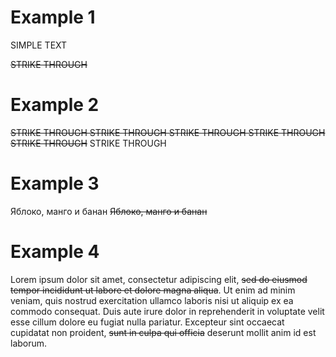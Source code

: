 # Example 1

SIMPLE TEXT

~~STRIKE THROUGH~~

# Example 2

~~STRIKE THROUGH
STRIKE THROUGH
STRIKE THROUGH
STRIKE THROUGH
STRIKE THROUGH~~
STRIKE THROUGH

# Example 3

Яблоко, манго и банан
~~Яблоко, 
манго и 
банан~~

# Example 4

Lorem ipsum dolor sit amet, consectetur adipiscing elit, ~~sed do eiusmod tempor incididunt ut labore et dolore magna aliqua~~. Ut enim ad minim veniam, quis nostrud exercitation ullamco laboris nisi ut aliquip ex ea commodo consequat. Duis aute irure dolor in reprehenderit in voluptate velit esse cillum dolore eu fugiat nulla pariatur. Excepteur sint occaecat cupidatat non proident, ~~sunt in culpa qui officia~~ deserunt mollit anim id est laborum.
